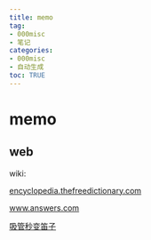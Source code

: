 ```yaml
---
title: memo
tag: 
- 000misc
- 笔记
categories:
- 000misc
- 自动生成
toc: TRUE
---
```

<h1 id="memo">memo</h1>
<h2 id="web">web</h2>
<p>wiki:</p>
<p><a href="http://encyclopedia.thefreedictionary.com/">encyclopedia.thefreedictionary.com</a></p>
<p><a href="https://www.answers.com/">www.answers.com</a></p>
<p><a href="https://www.sohu.com/a/230583209_614840">吸管秒变笛子</a></p>

